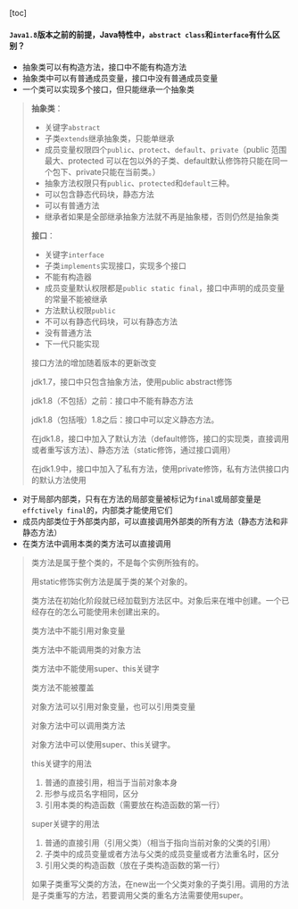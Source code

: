 [toc]

#### `Java1.8`版本之前的前提，Java特性中，`abstract class`和`interface`有什么区别？

- 抽象类可以有构造方法，接口中不能有构造方法
- 抽象类中可以有普通成员变量，接口中没有普通成员变量
- 一个类可以实现多个接口，但只能继承一个抽象类

> **抽象类**：
>
> - 关键字`abstract`
> - 子类`extends`继承抽象类，只能单继承
> - 成员变量权限四个`public`、`protect`、`default`、`private`（public 范围最大、protected 可以在包以外的子类、default默认修饰符只能在同一个包下、private只能在当前类。）
> - 抽象方法权限只有`public`、`protected`和`default`三种。
> - 可以包含静态代码块，静态方法
> - 可以有普通方法
> - 继承者如果是全部继承抽象方法就不再是抽象楼，否则仍然是抽象类
>
> **接口**：
>
> - 关键字`interface`
> - 子类`implements`实现接口，实现多个接口
> - 不能有构造器
> - 成员变量默认权限都是`public static final`，接口中声明的成员变量的常量不能被继承
> - 方法默认权限`public`
> - 不可以有静态代码块，可以有静态方法
> - 没有普通方法
> - 下一代只能实现
>
> 接口方法的增加随着版本的更新改变
>
> jdk1.7，接口中只包含抽象方法，使用public abstract修饰
>
> jdk1.8（不包括）之前：接口中不能有静态方法
>
> jdk1.8（包括哦）1.8之后：接口中可以定义静态方法。
>
> 在jdk1.8，接口中加入了默认方法（default修饰，接口的实现类，直接调用或者重写该方法）、静态方法（static修饰，通过接口调用）
>
> 在jdk1.9中，接口中加入了私有方法，使用private修饰，私有方法供接口内的默认方法使用

- 对于局部内部类，只有在方法的局部变量被标记为`final`或局部变量是`effctively final`的，内部类才能使用它们
- 成员内部类位于外部类内部，可以直接调用外部类的所有方法（静态方法和非静态方法）
- 在类方法中调用本类的类方法可以直接调用

> 类方法是属于整个类的，不是每个实例所独有的。
>
> 用static修饰实例方法是属于类的某个对象的。
>
> 类方法在初始化阶段就已经加载到方法区中。对象后来在堆中创建。一个已经存在的怎么可能使用未创建出来的。
>
> 类方法中不能引用对象变量
>
> 类方法中不能调用类的对象方法
>
> 类方法中不能使用super、this关键字
>
> 类方法不能被覆盖
>
> 对象方法可以引用对象变量，也可以引用类变量
>
> 对象方法中可以调用类方法
>
> 对象方法中可以使用super、this关键字。
>
> this关键字的用法
>
> 1. 普通的直接引用，相当于当前对象本身
> 2. 形参与成员名字相同，区分
> 3. 引用本类的构造函数（需要放在构造函数的第一行）
>
> super关键字的用法
>
> 1. 普通的直接引用（引用父类）（相当于指向当前对象的父类的引用）
> 2. 子类中的成员变量或者方法与父类的成员变量或者方法重名时，区分
> 3.  引用父类的构造函数（放在子类构造函数的第一行）
>
> 如果子类重写父类的方法，在new出一个父类对象的子类引用。调用的方法是子类重写的方法，若要调用父类的重名方法需要使用super。







